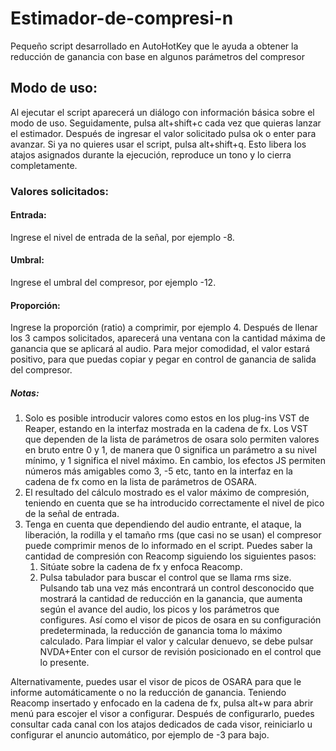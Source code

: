 # Estimador-de-compresi-n
Pequeño script desarrollado en AutoHotKey que le ayuda a obtener la reducción de ganancia con base en algunos parámetros del compresor
## Modo de uso:
Al ejecutar el script aparecerá un diálogo con información básica sobre el modo de uso.
Seguidamente, pulsa alt+shift+c cada vez que quieras lanzar el estimador.
Después de ingresar el valor solicitado pulsa ok o enter para avanzar.
Si ya no quieres usar el script, pulsa alt+shift+q. Esto libera los atajos asignados durante la ejecución, reproduce un tono y lo cierra completamente.
### Valores solicitados:
#### Entrada:
Ingrese el nivel de entrada de la señal, por ejemplo -8.
#### Umbral:
Ingrese el umbral del compresor, por ejemplo -12.
#### Proporción:
Ingrese la proporción (ratio) a comprimir, por ejemplo 4.
Después de llenar los 3 campos solicitados, aparecerá una ventana con la cantidad máxima de ganancia que se aplicará al audio. Para mejor comodidad, el valor estará positivo, para que puedas copiar y pegar en control de ganancia de salida del compresor.
##### Notas:
1. Solo es posible introducir valores como estos en los plug-ins VST de Reaper, estando en la interfaz mostrada en la cadena de fx. Los VST que dependen de la lista de parámetros de osara solo permiten valores en bruto entre 0 y 1, de manera que 0 significa un parámetro a su nivel mínimo, y 1 significa el nivel máximo. En cambio, los efectos JS permiten números más amigables como 3, -5 etc, tanto en la interfaz en la cadena de fx como en la lista de parámetros de OSARA.
2. El resultado del cálculo mostrado es el valor máximo de compresión, teniendo en cuenta que se ha introducido correctamente el nivel de pico de la señal de entrada.
3. Tenga en cuenta que dependiendo del audio entrante, el ataque, la liberación, la rodilla y el tamaño rms (que casi no se usan) el compresor puede comprimir menos de lo informado en el script. Puedes saber la cantidad de compresión con Reacomp siguiendo los siguientes pasos:
    1. Sitúate sobre la cadena de  fx y enfoca Reacomp.
    2. Pulsa tabulador para buscar el control que se llama rms size. Pulsando tab una vez más encontrará un control desconocido que mostrará la cantidad de reducción en la ganancia, que aumenta según el avance del audio, los picos y los parámetros que configures. Así como el visor de picos de osara en su configuración predeterminada, la reducción de ganancia toma lo máximo calculado. Para limpiar el valor y calcular denuevo, se debe pulsar NVDA+Enter con el cursor de revisión posicionado en el control que lo presente.

Alternativamente, puedes usar el visor de picos de OSARA para que le informe automáticamente o no la reducción de ganancia.
Teniendo Reacomp insertado y enfocado en la cadena de fx, pulsa alt+w para abrir menú para escojer el visor a configurar. Después de configurarlo, puedes consultar cada canal con los atajos dedicados de cada visor, reiniciarlo u configurar el anuncio automático, por ejemplo de -3 para bajo.
